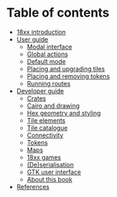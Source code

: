 # Table of contents

- [18xx introduction](./18xx_introduction.md)
- [User guide](./user_guide/index.md)
  - [Modal interface]()
  - [Global actions]()
  - [Default mode]()
  - [Placing and upgrading tiles]()
  - [Placing and removing tokens]()
  - [Running routes]()
- [Developer guide](./dev_guide/index.md)
  - [Crates]()
  - [Cairo and drawing]()
  - [Hex geometry and styling]()
  - [Tile elements]()
  - [Tile catalogue]()
  - [Connectivity]()
  - [Tokens]()
  - [Maps]()
  - [18xx games]()
  - [(De)serialisation]()
  - [GTK user interface]()
  - [About this book](./dev_guide/about.md)
- [References]()
